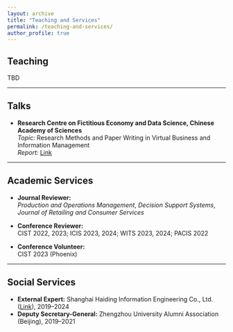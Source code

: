 ```yaml
---
layout: archive
title: "Teaching and Services"
permalink: /teaching-and-services/
author_profile: true
---
```


## Teaching
TBD

---

## Talks
- **Research Centre on Fictitious Economy and Data Science, Chinese Academy of Sciences**  
  *Topic:* Research Methods and Paper Writing in Virtual Business and Information Management  
  *Report:* [Link](http://www.feds.ac.cn/index.php/zh-cn/xwbd/2995-2024-06-05-23-52-54)

---

## Academic Services
- **Journal Reviewer:**  
  *Production and Operations Management*, *Decision Support Systems*, *Journal of Retailing and Consumer Services*

- **Conference Reviewer:**  
  CIST 2022, 2023; ICIS 2023, 2024; WITS 2023, 2024; PACIS 2022

- **Conference Volunteer:**  
  CIST 2023 (Phoenix)

---

## Social Services
- **External Expert:** Shanghai Haiding Information Engineering Co., Ltd. ([Link](https://www.hd123.com/)), 2019–2024  
- **Deputy Secretary-General:** Zhengzhou University Alumni Association (Beijing), 2019–2021




